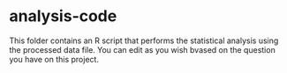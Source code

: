 # analysis-code

This folder contains an R script that performs the statistical analysis using the processed data file. You can edit as you wish bvased on the question you have on this project.
